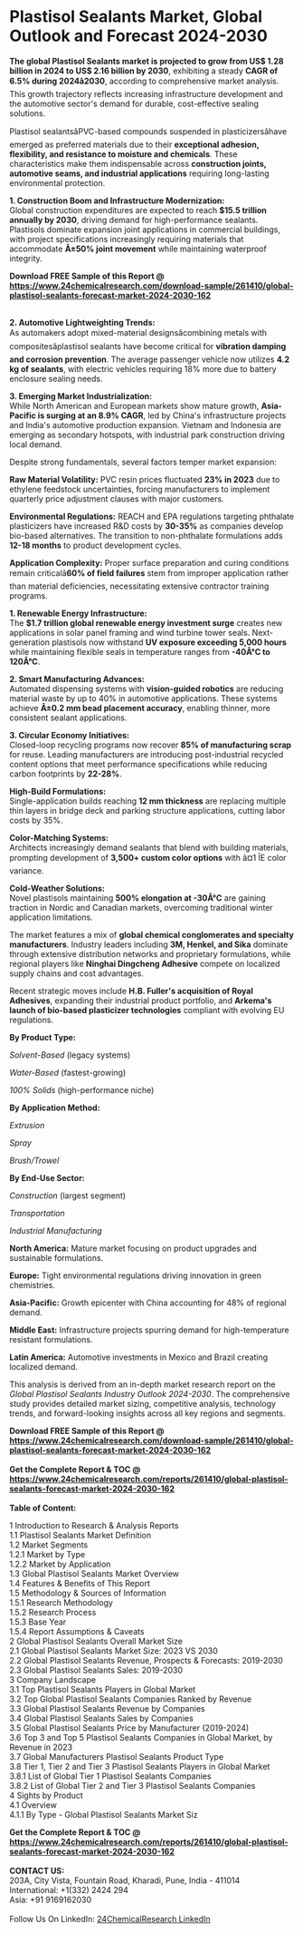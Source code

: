 <h1>Plastisol Sealants Market, Global Outlook and Forecast 2024-2030</h1><p><strong>The global Plastisol Sealants market is projected to grow from US$ 1.28 billion in 2024 to US$ 2.16 billion by 2030</strong>, exhibiting a steady <strong>CAGR of 6.5% during 2024â2030</strong>, according to comprehensive market analysis. This growth trajectory reflects increasing infrastructure development and the automotive sector's demand for durable, cost-effective sealing solutions.</p><p>Plastisol sealantsâPVC-based compounds suspended in plasticizersâhave emerged as preferred materials due to their <strong>exceptional adhesion, flexibility, and resistance to moisture and chemicals</strong>. These characteristics make them indispensable across <strong>construction joints, automotive seams, and industrial applications</strong> requiring long-lasting environmental protection.</p><p><strong>1. Construction Boom and Infrastructure Modernization:</strong><br>
Global construction expenditures are expected to reach <strong>$15.5 trillion annually by 2030</strong>, driving demand for high-performance sealants. Plastisols dominate expansion joint applications in commercial buildings, with project specifications increasingly requiring materials that accommodate <strong>Â±50% joint movement</strong> while maintaining waterproof integrity.</p><div><b>Download FREE Sample of this Report @ 
            <a href="https://www.24chemicalresearch.com/download-sample/261410/global-plastisol-sealants-forecast-market-2024-2030-162">
            https://www.24chemicalresearch.com/download-sample/261410/global-plastisol-sealants-forecast-market-2024-2030-162</a></b></div><br><p><strong>2. Automotive Lightweighting Trends:</strong><br>
As automakers adopt mixed-material designsâcombining metals with compositesâplastisol sealants have become critical for <strong>vibration damping and corrosion prevention</strong>. The average passenger vehicle now utilizes <strong>4.2 kg of sealants</strong>, with electric vehicles requiring 18% more due to battery enclosure sealing needs.</p><p><strong>3. Emerging Market Industrialization:</strong><br>
While North American and European markets show mature growth, <strong>Asia-Pacific is surging at an 8.9% CAGR</strong>, led by China's infrastructure projects and India's automotive production expansion. Vietnam and Indonesia are emerging as secondary hotspots, with industrial park construction driving local demand.</p><p>Despite strong fundamentals, several factors temper market expansion:</p><p><strong>Raw Material Volatility:</strong> PVC resin prices fluctuated <strong>23% in 2023</strong> due to ethylene feedstock uncertainties, forcing manufacturers to implement quarterly price adjustment clauses with major customers.</p><p><strong>Environmental Regulations:</strong> REACH and EPA regulations targeting phthalate plasticizers have increased R&amp;D costs by <strong>30-35%</strong> as companies develop bio-based alternatives. The transition to non-phthalate formulations adds <strong>12-18 months</strong> to product development cycles.</p><p><strong>Application Complexity:</strong> Proper surface preparation and curing conditions remain criticalâ<strong>60% of field failures</strong> stem from improper application rather than material deficiencies, necessitating extensive contractor training programs.</p><p><strong>1. Renewable Energy Infrastructure:</strong><br>
The <strong>$1.7 trillion global renewable energy investment surge</strong> creates new applications in solar panel framing and wind turbine tower seals. Next-generation plastisols now withstand <strong>UV exposure exceeding 5,000 hours</strong> while maintaining flexible seals in temperature ranges from <strong>-40Â°C to 120Â°C</strong>.</p><p><strong>2. Smart Manufacturing Advances:</strong><br>
Automated dispensing systems with <strong>vision-guided robotics</strong> are reducing material waste by up to 40% in automotive applications. These systems achieve <strong>Â±0.2 mm bead placement accuracy</strong>, enabling thinner, more consistent sealant applications.</p><p><strong>3. Circular Economy Initiatives:</strong><br>
Closed-loop recycling programs now recover <strong>85% of manufacturing scrap</strong> for reuse. Leading manufacturers are introducing post-industrial recycled content options that meet performance specifications while reducing carbon footprints by <strong>22-28%</strong>.</p><p><strong>High-Build Formulations:</strong><br>
    Single-application builds reaching <strong>12 mm thickness</strong> are replacing multiple thin layers in bridge deck and parking structure applications, cutting labor costs by 35%.</p><p><strong>Color-Matching Systems:</strong><br>
    Architects increasingly demand sealants that blend with building materials, prompting development of <strong>3,500+ custom color options</strong> with â¤1 ÎE color variance.</p><p><strong>Cold-Weather Solutions:</strong><br>
    Novel plastisols maintaining <strong>500% elongation at -30Â°C</strong> are gaining traction in Nordic and Canadian markets, overcoming traditional winter application limitations.</p><p>The market features a mix of <strong>global chemical conglomerates and specialty manufacturers</strong>. Industry leaders including <strong>3M, Henkel, and Sika</strong> dominate through extensive distribution networks and proprietary formulations, while regional players like <strong>Ninghai Dingcheng Adhesive</strong> compete on localized supply chains and cost advantages.</p><p>Recent strategic moves include <strong>H.B. Fuller's acquisition of Royal Adhesives</strong>, expanding their industrial product portfolio, and <strong>Arkema's launch of bio-based plasticizer technologies</strong> compliant with evolving EU regulations.</p><p><strong>By Product Type:</strong></p><p><em>Solvent-Based</em> (legacy systems)</p><p><em>Water-Based</em> (fastest-growing)</p><p><em>100% Solids</em> (high-performance niche)</p><p><strong>By Application Method:</strong></p><p><em>Extrusion</em></p><p><em>Spray</em></p><p><em>Brush/Trowel</em></p><p><strong>By End-Use Sector:</strong></p><p><em>Construction</em> (largest segment)</p><p><em>Transportation</em></p><p><em>Industrial Manufacturing</em></p><p><strong>North America:</strong> Mature market focusing on product upgrades and sustainable formulations.</p><p><strong>Europe:</strong> Tight environmental regulations driving innovation in green chemistries.</p><p><strong>Asia-Pacific:</strong> Growth epicenter with China accounting for 48% of regional demand.</p><p><strong>Middle East:</strong> Infrastructure projects spurring demand for high-temperature resistant formulations.</p><p><strong>Latin America:</strong> Automotive investments in Mexico and Brazil creating localized demand.</p><p>This analysis is derived from an in-depth market research report on the <em>Global Plastisol Sealants Industry Outlook 2024-2030</em>. The comprehensive study provides detailed market sizing, competitive analysis, technology trends, and forward-looking insights across all key regions and segments.</p><div><b>Download FREE Sample of this Report @ 
            <a href="https://www.24chemicalresearch.com/download-sample/261410/global-plastisol-sealants-forecast-market-2024-2030-162">
            https://www.24chemicalresearch.com/download-sample/261410/global-plastisol-sealants-forecast-market-2024-2030-162</a></b></div><br><div><b>Get the Complete Report & TOC @ 
            <a href="https://www.24chemicalresearch.com/reports/261410/global-plastisol-sealants-forecast-market-2024-2030-162">
            https://www.24chemicalresearch.com/reports/261410/global-plastisol-sealants-forecast-market-2024-2030-162</a></b></div><br>
            <b>Table of Content:</b><p>1 Introduction to Research & Analysis Reports<br />
    1.1 Plastisol Sealants Market Definition<br />
    1.2 Market Segments<br />
        1.2.1 Market by Type<br />
        1.2.2 Market by Application<br />
    1.3 Global Plastisol Sealants Market Overview<br />
    1.4 Features & Benefits of This Report<br />
    1.5 Methodology & Sources of Information<br />
        1.5.1 Research Methodology<br />
        1.5.2 Research Process<br />
        1.5.3 Base Year<br />
        1.5.4 Report Assumptions & Caveats<br />
2 Global Plastisol Sealants Overall Market Size<br />
    2.1 Global Plastisol Sealants Market Size: 2023 VS 2030<br />
    2.2 Global Plastisol Sealants Revenue, Prospects & Forecasts: 2019-2030<br />
    2.3 Global Plastisol Sealants Sales: 2019-2030<br />
3 Company Landscape<br />
    3.1 Top Plastisol Sealants Players in Global Market<br />
    3.2 Top Global Plastisol Sealants Companies Ranked by Revenue<br />
    3.3 Global Plastisol Sealants Revenue by Companies<br />
    3.4 Global Plastisol Sealants Sales by Companies<br />
    3.5 Global Plastisol Sealants Price by Manufacturer (2019-2024)<br />
    3.6 Top 3 and Top 5 Plastisol Sealants Companies in Global Market, by Revenue in 2023<br />
    3.7 Global Manufacturers Plastisol Sealants Product Type<br />
    3.8 Tier 1, Tier 2 and Tier 3 Plastisol Sealants Players in Global Market<br />
        3.8.1 List of Global Tier 1 Plastisol Sealants Companies<br />
        3.8.2 List of Global Tier 2 and Tier 3 Plastisol Sealants Companies<br />
4 Sights by Product<br />
    4.1 Overview<br />
        4.1.1 By Type - Global Plastisol Sealants Market Siz</p><div><b>Get the Complete Report & TOC @ 
            <a href="https://www.24chemicalresearch.com/reports/261410/global-plastisol-sealants-forecast-market-2024-2030-162">
            https://www.24chemicalresearch.com/reports/261410/global-plastisol-sealants-forecast-market-2024-2030-162</a></b></div><br><b>CONTACT US:</b><br>
            203A, City Vista, Fountain Road, Kharadi, Pune, India - 411014<br>
            International: +1(332) 2424 294<br>
            Asia: +91 9169162030 <br><br>
            Follow Us On LinkedIn: <a href="https://www.linkedin.com/company/24chemicalresearch/">24ChemicalResearch LinkedIn</a>